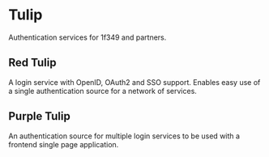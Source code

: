 # Tulip

Authentication services for 1f349 and partners.

## Red Tulip

A login service with OpenID, OAuth2 and SSO support. Enables easy use of a single authentication source for a network of services.

## Purple Tulip

An authentication source for multiple login services to be used with a frontend single page application.